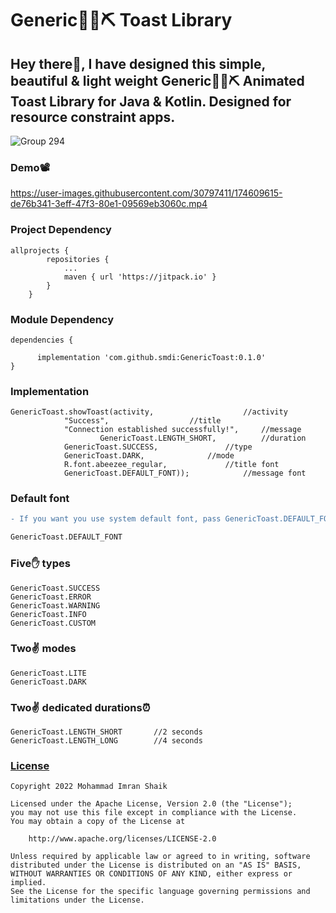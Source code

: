 # Generic💎🔮⛏ Toast Library

## Hey there👋, I have designed this simple, beautiful & light weight Generic💎🔮⛏ Animated Toast Library for Java & Kotlin. Designed for resource constraint apps.

![Group 294](https://user-images.githubusercontent.com/30797411/174608282-8dd4e674-e23b-4d2b-b78c-468092c44328.svg)

### Demo📽

https://user-images.githubusercontent.com/30797411/174609615-de76b341-3eff-47f3-80e1-09569eb3060c.mp4

### Project Dependency

```
allprojects {
		repositories {
			...
			maven { url 'https://jitpack.io' }
		}
	}
```

### Module Dependency

```
dependencies {

	  implementation 'com.github.smdi:GenericToast:0.1.0'
}

```

### Implementation

```
GenericToast.showToast(activity,					//activity
			"Success",					//title
			"Connection established successfully!",		//message
                	GenericToast.LENGTH_SHORT, 			//duration
			GenericToast.SUCCESS, 				//type
			GenericToast.DARK, 				//mode
			R.font.abeezee_regular, 			//title font
			GenericToast.DEFAULT_FONT));			//message font
```

### Default font
```diff
- If you want you use system default font, pass GenericToast.DEFAULT_FONT as parameter

GenericToast.DEFAULT_FONT

```
### Five✋ types

```
GenericToast.SUCCESS
GenericToast.ERROR
GenericToast.WARNING
GenericToast.INFO
GenericToast.CUSTOM
```

### Two✌ modes

```
GenericToast.LITE
GenericToast.DARK
```

### Two✌ dedicated durations⏰

```
GenericToast.LENGTH_SHORT       //2 seconds
GenericToast.LENGTH_LONG        //4 seconds
```

### [License](http://www.apache.org/licenses/LICENSE-2.0)

```
Copyright 2022 Mohammad Imran Shaik

Licensed under the Apache License, Version 2.0 (the "License");
you may not use this file except in compliance with the License.
You may obtain a copy of the License at

	http://www.apache.org/licenses/LICENSE-2.0

Unless required by applicable law or agreed to in writing, software
distributed under the License is distributed on an "AS IS" BASIS,
WITHOUT WARRANTIES OR CONDITIONS OF ANY KIND, either express or implied.
See the License for the specific language governing permissions and
limitations under the License.
```
